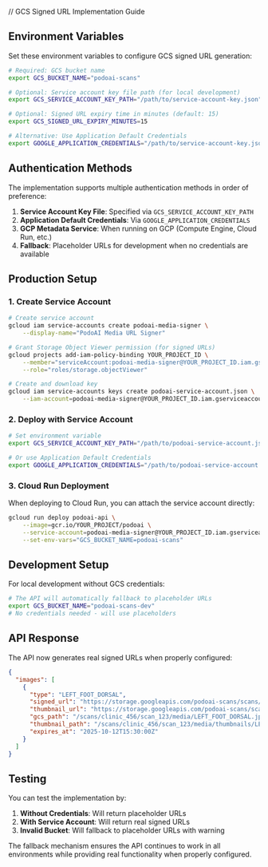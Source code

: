 // GCS Signed URL Implementation Guide

## Environment Variables

Set these environment variables to configure GCS signed URL generation:

```bash
# Required: GCS bucket name
export GCS_BUCKET_NAME="podoai-scans"

# Optional: Service account key file path (for local development)
export GCS_SERVICE_ACCOUNT_KEY_PATH="/path/to/service-account-key.json"

# Optional: Signed URL expiry time in minutes (default: 15)
export GCS_SIGNED_URL_EXPIRY_MINUTES=15

# Alternative: Use Application Default Credentials
export GOOGLE_APPLICATION_CREDENTIALS="/path/to/service-account-key.json"
```

## Authentication Methods

The implementation supports multiple authentication methods in order of preference:

1. **Service Account Key File**: Specified via `GCS_SERVICE_ACCOUNT_KEY_PATH`
2. **Application Default Credentials**: Via `GOOGLE_APPLICATION_CREDENTIALS` 
3. **GCP Metadata Service**: When running on GCP (Compute Engine, Cloud Run, etc.)
4. **Fallback**: Placeholder URLs for development when no credentials are available

## Production Setup

### 1. Create Service Account
```bash
# Create service account
gcloud iam service-accounts create podoai-media-signer \
    --display-name="PodoAI Media URL Signer"

# Grant Storage Object Viewer permission (for signed URLs)
gcloud projects add-iam-policy-binding YOUR_PROJECT_ID \
    --member="serviceAccount:podoai-media-signer@YOUR_PROJECT_ID.iam.gserviceaccount.com" \
    --role="roles/storage.objectViewer"

# Create and download key
gcloud iam service-accounts keys create podoai-service-account.json \
    --iam-account=podoai-media-signer@YOUR_PROJECT_ID.iam.gserviceaccount.com
```

### 2. Deploy with Service Account
```bash
# Set environment variable
export GCS_SERVICE_ACCOUNT_KEY_PATH="/path/to/podoai-service-account.json"

# Or use Application Default Credentials
export GOOGLE_APPLICATION_CREDENTIALS="/path/to/podoai-service-account.json"
```

### 3. Cloud Run Deployment
When deploying to Cloud Run, you can attach the service account directly:

```bash
gcloud run deploy podoai-api \
    --image=gcr.io/YOUR_PROJECT/podoai \
    --service-account=podoai-media-signer@YOUR_PROJECT_ID.iam.gserviceaccount.com \
    --set-env-vars="GCS_BUCKET_NAME=podoai-scans"
```

## Development Setup

For local development without GCS credentials:

```bash
# The API will automatically fallback to placeholder URLs
export GCS_BUCKET_NAME="podoai-scans-dev"
# No credentials needed - will use placeholders
```

## API Response

The API now generates real signed URLs when properly configured:

```json
{
  "images": [
    {
      "type": "LEFT_FOOT_DORSAL",
      "signed_url": "https://storage.googleapis.com/podoai-scans/scans/clinic_456/scan_123/media/LEFT_FOOT_DORSAL.jpg?X-Goog-Algorithm=GOOG4-RSA-SHA256&X-Goog-Credential=...",
      "thumbnail_url": "https://storage.googleapis.com/podoai-scans/scans/clinic_456/scan_123/media/thumbnails/LEFT_FOOT_DORSAL.jpg?X-Goog-Algorithm=GOOG4-RSA-SHA256&X-Goog-Credential=...",
      "gcs_path": "/scans/clinic_456/scan_123/media/LEFT_FOOT_DORSAL.jpg",
      "thumbnail_path": "/scans/clinic_456/scan_123/media/thumbnails/LEFT_FOOT_DORSAL.jpg",
      "expires_at": "2025-10-12T15:30:00Z"
    }
  ]
}
```

## Testing

You can test the implementation by:

1. **Without Credentials**: Will return placeholder URLs
2. **With Service Account**: Will return real signed URLs
3. **Invalid Bucket**: Will fallback to placeholder URLs with warning

The fallback mechanism ensures the API continues to work in all environments while providing real functionality when properly configured.